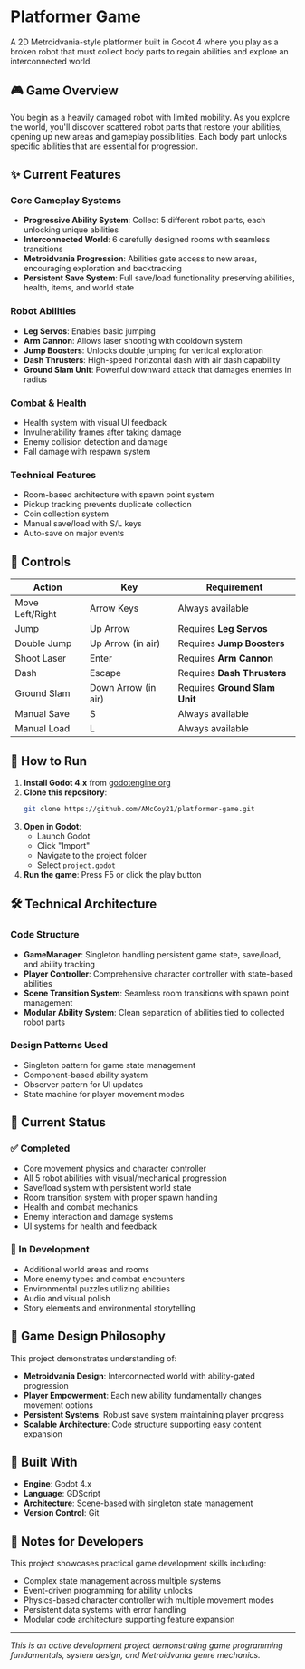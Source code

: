 # Platformer Game

A 2D Metroidvania-style platformer built in Godot 4 where you play as a broken robot that must collect body parts to regain abilities and explore an interconnected world.

## 🎮 Game Overview

You begin as a heavily damaged robot with limited mobility. As you explore the world, you'll discover scattered robot parts that restore your abilities, opening up new areas and gameplay possibilities. Each body part unlocks specific abilities that are essential for progression.

## ✨ Current Features

### Core Gameplay Systems
- **Progressive Ability System**: Collect 5 different robot parts, each unlocking unique abilities
- **Interconnected World**: 6 carefully designed rooms with seamless transitions
- **Metroidvania Progression**: Abilities gate access to new areas, encouraging exploration and backtracking
- **Persistent Save System**: Full save/load functionality preserving abilities, health, items, and world state

### Robot Abilities
- **Leg Servos**: Enables basic jumping
- **Arm Cannon**: Allows laser shooting with cooldown system
- **Jump Boosters**: Unlocks double jumping for vertical exploration
- **Dash Thrusters**: High-speed horizontal dash with air dash capability
- **Ground Slam Unit**: Powerful downward attack that damages enemies in radius

### Combat & Health
- Health system with visual UI feedback
- Invulnerability frames after taking damage
- Enemy collision detection and damage
- Fall damage with respawn system

### Technical Features
- Room-based architecture with spawn point system
- Pickup tracking prevents duplicate collection
- Coin collection system
- Manual save/load with S/L keys
- Auto-save on major events

## 🎯 Controls

| Action | Key | Requirement |
|--------|-----|-------------|
| Move Left/Right | Arrow Keys | Always available |
| Jump | Up Arrow | Requires **Leg Servos** |
| Double Jump | Up Arrow (in air) | Requires **Jump Boosters** |
| Shoot Laser | Enter | Requires **Arm Cannon** |
| Dash | Escape | Requires **Dash Thrusters** |
| Ground Slam | Down Arrow (in air) | Requires **Ground Slam Unit** |
| Manual Save | S | Always available |
| Manual Load | L | Always available |

## 🚀 How to Run

1. **Install Godot 4.x** from [godotengine.org](https://godotengine.org/)
2. **Clone this repository**:
   ```bash
   git clone https://github.com/AMcCoy21/platformer-game.git
   ```
3. **Open in Godot**:
   - Launch Godot
   - Click "Import"
   - Navigate to the project folder
   - Select `project.godot`
4. **Run the game**: Press F5 or click the play button

## 🛠️ Technical Architecture

### Code Structure
- **GameManager**: Singleton handling persistent game state, save/load, and ability tracking
- **Player Controller**: Comprehensive character controller with state-based abilities
- **Scene Transition System**: Seamless room transitions with spawn point management
- **Modular Ability System**: Clean separation of abilities tied to collected robot parts

### Design Patterns Used
- Singleton pattern for game state management
- Component-based ability system
- Observer pattern for UI updates
- State machine for player movement modes

## 🎯 Current Status

### ✅ Completed
- Core movement physics and character controller
- All 5 robot abilities with visual/mechanical progression
- Save/load system with persistent world state
- Room transition system with proper spawn handling
- Health and combat mechanics
- Enemy interaction and damage systems
- UI systems for health and feedback

### 🔄 In Development
- Additional world areas and rooms
- More enemy types and combat encounters
- Environmental puzzles utilizing abilities
- Audio and visual polish
- Story elements and environmental storytelling

## 🎨 Game Design Philosophy

This project demonstrates understanding of:
- **Metroidvania Design**: Interconnected world with ability-gated progression
- **Player Empowerment**: Each new ability fundamentally changes movement options
- **Persistent Systems**: Robust save system maintaining player progress
- **Scalable Architecture**: Code structure supporting easy content expansion

## 🔧 Built With

- **Engine**: Godot 4.x
- **Language**: GDScript
- **Architecture**: Scene-based with singleton state management
- **Version Control**: Git

## 📝 Notes for Developers

This project showcases practical game development skills including:
- Complex state management across multiple systems
- Event-driven programming for ability unlocks
- Physics-based character controller with multiple movement modes
- Persistent data systems with error handling
- Modular code architecture supporting feature expansion

---

*This is an active development project demonstrating game programming fundamentals, system design, and Metroidvania genre mechanics.*
